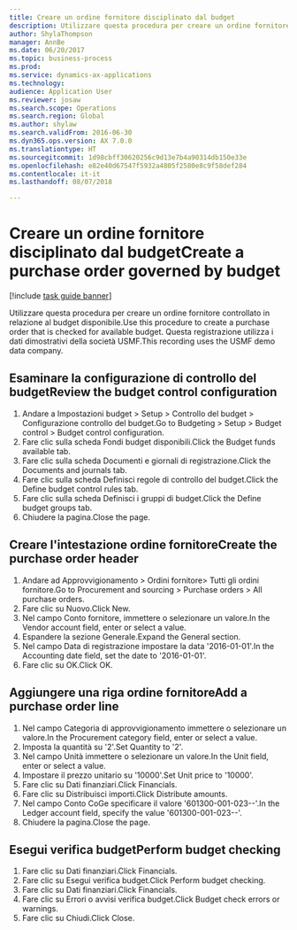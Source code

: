 ```yaml
--- 
title: Creare un ordine fornitore disciplinato dal budget
description: Utilizzare questa procedura per creare un ordine fornitore controllato in relazione al budget disponibile.
author: ShylaThompson
manager: AnnBe
ms.date: 06/20/2017
ms.topic: business-process
ms.prod: 
ms.service: dynamics-ax-applications
ms.technology: 
audience: Application User
ms.reviewer: josaw
ms.search.scope: Operations
ms.search.region: Global
ms.author: shylaw
ms.search.validFrom: 2016-06-30
ms.dyn365.ops.version: AX 7.0.0
ms.translationtype: HT
ms.sourcegitcommit: 1d98cbff30620256c9d13e7b4a90314db150e33e
ms.openlocfilehash: e82e40d67547f5932a4805f2580e8c9f58def284
ms.contentlocale: it-it
ms.lasthandoff: 08/07/2018

---
```

# <a name="create-a-purchase-order-governed-by-budget"></a><span data-ttu-id="77f1c-103">Creare un ordine fornitore disciplinato dal budget</span><span class="sxs-lookup"><span data-stu-id="77f1c-103">Create a purchase order governed by budget</span></span>

[!include [task guide banner](../../includes/task-guide-banner.md)]

<span data-ttu-id="77f1c-104">Utilizzare questa procedura per creare un ordine fornitore controllato in relazione al budget disponibile.</span><span class="sxs-lookup"><span data-stu-id="77f1c-104">Use this procedure to create a purchase order that is checked for available budget.</span></span> <span data-ttu-id="77f1c-105">Questa registrazione utilizza i dati dimostrativi della società USMF.</span><span class="sxs-lookup"><span data-stu-id="77f1c-105">This recording uses the USMF demo data company.</span></span>


## <a name="review-the-budget-control-configuration"></a><span data-ttu-id="77f1c-106">Esaminare la configurazione di controllo del budget</span><span class="sxs-lookup"><span data-stu-id="77f1c-106">Review the budget control configuration</span></span>
1. <span data-ttu-id="77f1c-107">Andare a Impostazioni budget > Setup > Controllo del budget > Configurazione controllo del budget.</span><span class="sxs-lookup"><span data-stu-id="77f1c-107">Go to Budgeting > Setup > Budget control > Budget control configuration.</span></span>
2. <span data-ttu-id="77f1c-108">Fare clic sulla scheda Fondi budget disponibili.</span><span class="sxs-lookup"><span data-stu-id="77f1c-108">Click the Budget funds available tab.</span></span>
3. <span data-ttu-id="77f1c-109">Fare clic sulla scheda Documenti e giornali di registrazione.</span><span class="sxs-lookup"><span data-stu-id="77f1c-109">Click the Documents and journals tab.</span></span>
4. <span data-ttu-id="77f1c-110">Fare clic sulla scheda Definisci regole di controllo del budget.</span><span class="sxs-lookup"><span data-stu-id="77f1c-110">Click the Define budget control rules tab.</span></span>
5. <span data-ttu-id="77f1c-111">Fare clic sulla scheda Definisci i gruppi di budget.</span><span class="sxs-lookup"><span data-stu-id="77f1c-111">Click the Define budget groups tab.</span></span>
6. <span data-ttu-id="77f1c-112">Chiudere la pagina.</span><span class="sxs-lookup"><span data-stu-id="77f1c-112">Close the page.</span></span>

## <a name="create-the-purchase-order-header"></a><span data-ttu-id="77f1c-113">Creare l'intestazione ordine fornitore</span><span class="sxs-lookup"><span data-stu-id="77f1c-113">Create the purchase order header</span></span>
1. <span data-ttu-id="77f1c-114">Andare ad Approvvigionamento > Ordini fornitore> Tutti gli ordini fornitore.</span><span class="sxs-lookup"><span data-stu-id="77f1c-114">Go to Procurement and sourcing > Purchase orders > All purchase orders.</span></span>
2. <span data-ttu-id="77f1c-115">Fare clic su Nuovo.</span><span class="sxs-lookup"><span data-stu-id="77f1c-115">Click New.</span></span>
3. <span data-ttu-id="77f1c-116">Nel campo Conto fornitore, immettere o selezionare un valore.</span><span class="sxs-lookup"><span data-stu-id="77f1c-116">In the Vendor account field, enter or select a value.</span></span>
4. <span data-ttu-id="77f1c-117">Espandere la sezione Generale.</span><span class="sxs-lookup"><span data-stu-id="77f1c-117">Expand the General section.</span></span>
5. <span data-ttu-id="77f1c-118">Nel campo Data di registrazione impostare la data '2016-01-01'.</span><span class="sxs-lookup"><span data-stu-id="77f1c-118">In the Accounting date field, set the date to '2016-01-01'.</span></span>
6. <span data-ttu-id="77f1c-119">Fare clic su OK.</span><span class="sxs-lookup"><span data-stu-id="77f1c-119">Click OK.</span></span>

## <a name="add-a-purchase-order-line"></a><span data-ttu-id="77f1c-120">Aggiungere una riga ordine fornitore</span><span class="sxs-lookup"><span data-stu-id="77f1c-120">Add a purchase order line</span></span>
1. <span data-ttu-id="77f1c-121">Nel campo Categoria di approvvigionamento immettere o selezionare un valore.</span><span class="sxs-lookup"><span data-stu-id="77f1c-121">In the Procurement category field, enter or select a value.</span></span>
2. <span data-ttu-id="77f1c-122">Imposta la quantità su '2'.</span><span class="sxs-lookup"><span data-stu-id="77f1c-122">Set Quantity to '2'.</span></span>
3. <span data-ttu-id="77f1c-123">Nel campo Unità immettere o selezionare un valore.</span><span class="sxs-lookup"><span data-stu-id="77f1c-123">In the Unit field, enter or select a value.</span></span>
4. <span data-ttu-id="77f1c-124">Impostare il prezzo unitario su '10000'.</span><span class="sxs-lookup"><span data-stu-id="77f1c-124">Set Unit price to '10000'.</span></span>
5. <span data-ttu-id="77f1c-125">Fare clic su Dati finanziari.</span><span class="sxs-lookup"><span data-stu-id="77f1c-125">Click Financials.</span></span>
6. <span data-ttu-id="77f1c-126">Fare clic su Distribuisci importi.</span><span class="sxs-lookup"><span data-stu-id="77f1c-126">Click Distribute amounts.</span></span>
7. <span data-ttu-id="77f1c-127">Nel campo Conto CoGe specificare il valore '601300-001-023--'.</span><span class="sxs-lookup"><span data-stu-id="77f1c-127">In the Ledger account field, specify the value '601300-001-023--'.</span></span>
8. <span data-ttu-id="77f1c-128">Chiudere la pagina.</span><span class="sxs-lookup"><span data-stu-id="77f1c-128">Close the page.</span></span>

## <a name="perform-budget-checking"></a><span data-ttu-id="77f1c-129">Esegui verifica budget</span><span class="sxs-lookup"><span data-stu-id="77f1c-129">Perform budget checking</span></span>
1. <span data-ttu-id="77f1c-130">Fare clic su Dati finanziari.</span><span class="sxs-lookup"><span data-stu-id="77f1c-130">Click Financials.</span></span>
2. <span data-ttu-id="77f1c-131">Fare clic su Esegui verifica budget.</span><span class="sxs-lookup"><span data-stu-id="77f1c-131">Click Perform budget checking.</span></span>
3. <span data-ttu-id="77f1c-132">Fare clic su Dati finanziari.</span><span class="sxs-lookup"><span data-stu-id="77f1c-132">Click Financials.</span></span>
4. <span data-ttu-id="77f1c-133">Fare clic su Errori o avvisi verifica budget.</span><span class="sxs-lookup"><span data-stu-id="77f1c-133">Click Budget check errors or warnings.</span></span>
5. <span data-ttu-id="77f1c-134">Fare clic su Chiudi.</span><span class="sxs-lookup"><span data-stu-id="77f1c-134">Click Close.</span></span>


